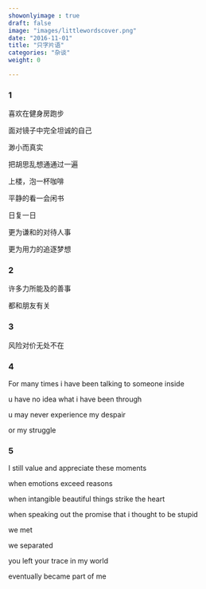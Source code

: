 ```yaml
---
showonlyimage : true
draft: false
image: "images/littlewordscover.png"
date: "2016-11-01"
title: "只字片语"
categories: "杂谈"
weight: 0

---
```


<!--more-->

### 1
喜欢在健身房跑步

面对镜子中完全坦诚的自己

渺小而真实

把胡思乱想通通过一遍

上楼，泡一杯咖啡

平静的看一会闲书

日复一日

更为谦和的对待人事

更为用力的追逐梦想

### 2
许多力所能及的善事

都和朋友有关

### 3
风险对价无处不在

### 4
For many times i have been talking to someone inside 

u have no idea what i have been through

u may never experience my despair

or my struggle 

### 5
I still value and appreciate these moments

when emotions exceed reasons

when intangible beautiful things strike the heart

when speaking out the promise that i thought to be stupid

we met

we separated 

you left your trace in my world

eventually became part of me
 
